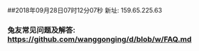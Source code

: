 ##2018年09月28日07时12分07秒 新址: 159.65.225.63
### 兔友常见问题及解答: https://github.com/wanggonging/d/blob/w/FAQ.md
